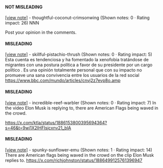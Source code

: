 #### NOT MISLEADING

[[view note]](https://x.com/i/birdwatch/n/1886504359611236784) - thoughtful-coconut-crimsonwing (Shown notes: 0 · Rating impact: 26)
NNN

Post your opinion in the comments. 

#### MISLEADING

[[view note]](https://x.com/i/birdwatch/n/1886669268533830062) - skillful-pistachio-thrush (Shown notes: 0 · Rating impact: 5)
Esta cuenta es tendenciosa y ha fomentado la xenofobia tratándose de migrantes con una postura política a favor de su presidente por un cargo político . Es una opinión totalmente personal que con su impacto no promueve una sana convivencia entre los usuarios de la red social https://www.bbc.com/mundo/articles/cnvj2z7evp8o.amp

#### MISLEADING

[[view note]](https://x.com/i/birdwatch/n/1886609483193049377) - incredible-reef-warbler (Shown notes: 0 · Rating impact: 7)
In the video Elon Musk is replying to, there are American Flags being waved in the crowd. 

https://x.com/ktla/status/1886153800395694364?s=46&t=9wi1X2IHFIsjcxnv21_blA

#### MISLEADING

[[view note]](https://x.com/i/birdwatch/n/1886499440032100825) - spunky-sunflower-emu (Shown notes: 1 · Rating impact: 14)
There are American flags being waved in the crowd on the clip Elon Musk replies to. https://x.com/richjohnston/status/1886499125761396947 

